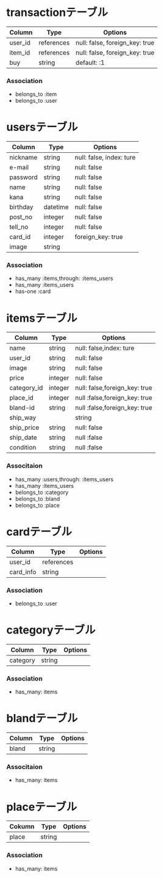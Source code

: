 # transactionテーブル

|Column|Type|Options|
|------|----|-------|
|user_id|references|null: false, foreign_key: true|
|item_id|references|null: false, foreign_key: true|
|buy|string|default: :1|

### Association
- belongs_to :item
- belongs_to :user

# usersテーブル
|Column|Type|Options|
|------|----|-------|
|nickname|string|null: false, index: ture|
|e-mail|string|null: false|
|password|string|null: false|
|name|string|null: false|
|kana|string|null: false|
|birthday|datetime|null: false|
|post_no|integer|null: false|
|tell_no|integer|null: false|
|card_id|integer|foreign_key: true|
|image|string|


### Association
- has_many :items,through: :items_users
- has_many :items_users
- has-one :card


# itemsテーブル
|Column|Type|Options|
|------|----|-------|
|name|string|null: false,index: ture|
|user_id|string|null: false|
|image|string|null: false|
|price|integer|null: false|
|category_id|integer|null: false,foreign_key: true|
|place_id|integer|null :false,foreign_key: true|
|bland-id|string|null :false,foreign_key: true|
|ship_way||string|null: false|
|ship_price|string|null: false|
|ship_date|string|null :false|
|condition|string|null :false|



### Associtaion
- has_many :users,through: :items_users
- has_many :items_users
- belongs_to :category
- belongs_to :bland
- belongs_to :place

# cardテーブル
|Column|Type|Options|
|------|----|-------|
|user_id|references|
|card_info|string|

### Association
- belongs_to :user

# categoryテーブル
|Column|Type|Options|
|------|----|-------|
|category|string|

### Association
- has_many: items

# blandテーブル

|Column|Type|Options|
|------|----|-------|
|bland|string|

### Associtaion
- has_many: items

# placeテーブル

|Cokumn|Type|Options|
|------|----|-------|
|place|string|

### Association
- has_many: items




